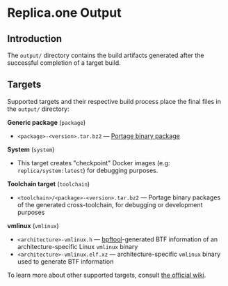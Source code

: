 Replica.one Output
==================

## Introduction

The `output/` directory contains the build artifacts generated after the successful completion of a target build.

## Targets

Supported targets and their respective build process place the final files in the `output/` directory:

**Generic package** (`package`)
* `<package>-<version>.tar.bz2` — [Portage binary package](https://wiki.gentoo.org/wiki/Binary_package_guide)

**System** (`system`)
* This target creates "checkpoint" Docker images (e.g: `replica/system:latest`) for debugging purposes.

**Toolchain target** (`toolchain`)
* `<toolchain>/<package>-<version>.tar.bz2` — Portage binary packages of the generated cross-toolchain, for debugging or development purposes

**vmlinux** (`vmlinux`)
* `<architecture>-vmlinux.h` — [bpftool](https://git.kernel.org/pub/scm/linux/kernel/git/torvalds/linux.git/tree/tools/bpf/bpftool)-generated BTF information of an architecture-specific Linux `vmlinux` binary
* `<architecture>-vmlinux.elf.xz` — architecture-specific `vmlinux` binary used to generate BTF information

To learn more about other supported targets, consult [the official wiki](https://github.com/sartura/replica/wiki).
